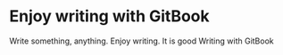 # Enjoy writing with GitBook
Write something, anything.
Enjoy writing.
It is good Writing with GitBook